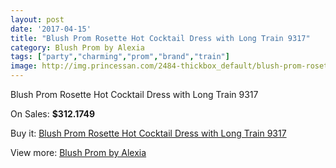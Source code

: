 ```yaml
---
layout: post
date: '2017-04-15'
title: "Blush Prom Rosette Hot Cocktail Dress with Long Train 9317"
category: Blush Prom by Alexia
tags: ["party","charming","prom","brand","train"]
image: http://img.princessan.com/2484-thickbox_default/blush-prom-rosette-hot-cocktail-dress-with-long-train-9317.jpg
---
```

Blush Prom Rosette Hot Cocktail Dress with Long Train 9317

On Sales: **$312.1749**
<a href="https://www.princessan.com/en/blush-prom-by-alexia/1123-blush-prom-rosette-hot-cocktail-dress-with-long-train-9317.html"><amp-img layout="responsive" width="600" height="600" src="//img.princessan.com/2484-thickbox_default/blush-prom-rosette-hot-cocktail-dress-with-long-train-9317.jpg" alt="Blush Prom Rosette Hot Cocktail Dress with Long Train 9317 0" /></a>
<a href="https://www.princessan.com/en/blush-prom-by-alexia/1123-blush-prom-rosette-hot-cocktail-dress-with-long-train-9317.html"><amp-img layout="responsive" width="600" height="600" src="//img.princessan.com/2487-thickbox_default/blush-prom-rosette-hot-cocktail-dress-with-long-train-9317.jpg" alt="Blush Prom Rosette Hot Cocktail Dress with Long Train 9317 1" /></a>
<a href="https://www.princessan.com/en/blush-prom-by-alexia/1123-blush-prom-rosette-hot-cocktail-dress-with-long-train-9317.html"><amp-img layout="responsive" width="600" height="600" src="//img.princessan.com/2486-thickbox_default/blush-prom-rosette-hot-cocktail-dress-with-long-train-9317.jpg" alt="Blush Prom Rosette Hot Cocktail Dress with Long Train 9317 2" /></a>
<a href="https://www.princessan.com/en/blush-prom-by-alexia/1123-blush-prom-rosette-hot-cocktail-dress-with-long-train-9317.html"><amp-img layout="responsive" width="600" height="600" src="//img.princessan.com/2485-thickbox_default/blush-prom-rosette-hot-cocktail-dress-with-long-train-9317.jpg" alt="Blush Prom Rosette Hot Cocktail Dress with Long Train 9317 3" /></a>

Buy it: [Blush Prom Rosette Hot Cocktail Dress with Long Train 9317](https://www.princessan.com/en/blush-prom-by-alexia/1123-blush-prom-rosette-hot-cocktail-dress-with-long-train-9317.html "Blush Prom Rosette Hot Cocktail Dress with Long Train 9317")

View more: [Blush Prom by Alexia](https://www.princessan.com/en/11-blush-prom-by-alexia "Blush Prom by Alexia")